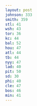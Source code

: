 ```yaml
---
layout: post
johnson: 333
smith: 359
stl: 41
wsh: 43
tor: 36
kc: 44
bal: 52
hou: 47
atl: 44
tb: 44
nyy: 47
lad: 40
pit: 50
sd: 30
phi: 40
cle: 47
bos: 46
min: 41
---
```

